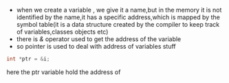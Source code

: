 - when we create a variable , we give it a name,but in the memory it is not identified by the name,it has a specific address,which is mapped by the symbol table(it is a data structure created by the compiler to keep track of variables,classes objects etc)
- there is *&* operator used to get the address of the variable 
- so pointer is used to deal with address of variables stuff
```cpp
int *ptr = &i;
```
here the ptr variable hold the address of 
